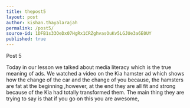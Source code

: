 ```yaml
---
title: thepost5
layout: post
author: kishan.thayalarajah
permalink: /post5/
source-id: 1DFB1s33OeDx07HgRx1CRZghvasOuKv5LGJUe3a6E0UY
published: true
---
```

Post 5

Today in our lesson we talked about media literacy which is the true meaning of ads. We watched a video on the Kia hamster ad which shows how the change of the car and the change of you because, the hamsters are fat at the beginning ,however, at the end they are all fit and strong because of the Kia had totally transformed them. The main thing they are trying to say is that if you go on this you are awesome,

